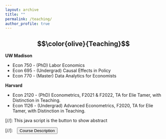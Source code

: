 ```yaml
---
layout: archive
title: ""
permalink: /teaching/
author_profile: true
---
```


## $$\color{olive}{Teaching}$$ 
<strong> UW Madison </strong> 
* Econ 750 - (PhD) Labor Economics 
* Econ 695 - (Undergrad) Causal Effects in Policy 
* Econ 770 - (Master) Data Analytics for Economists  
  
<strong> Harvard </strong>
* Econ 2120 - (PhD) Econometrics, F2021 & F2022, TA for Elie Tamer, with Distinction in Teaching.
* Econ 1126 - (Undergrad) Advanced Econometrics, F2020, TA for Elie Tamer, with Distinction in Teaching.

<!-- <a href="#/" onclick="visib('2120')">Course Description</a> | [Teaching Evaluation](/files/2021 Fall Individual Report FAS-ECON 2120-Principles of Econometrics 1 Alice Wu_e428289e-937c-458b-8bab-3e8b6862bf2ben-US.pdf)
<div id='2120' style="display: none; text-align: justify; line-height: 1.5" >
First half of the first-year Ph.D. sequence in econoemtrics. Linear predictor as approximation to conditional expectation function. Least-squares projection as sample counterpart. Splines. Omitted variable bias and panel data. Bayesian inference for parameters defined by moment conditions. Finite sample frequentist inference for the normal linear model. Statistical decision theory and dominating least squares with many predictor variables; applications to estimating fixed effects (teacher effects, place effects) using panel data. Asymptotic inference in the generalized method of moments framework. Likelihood inference using information measures to define best approximations within parametric models. Instrumental variable models and the role of random assignment; applications include models of demand and supply and the evaluation of treatment effects. </div> --> 

<!-- <a href="#/" onclick="visib('1126')">Course Description</a> | [Teaching Evaluation](/files/2020 Fall Individual Report FAS-ECON 1126-Quantitative Methods in Economics 001 Alice Wu_40f4cd63-1762-4434-b1ec-9c739f7dd90aen-US.pdf)
<div id='1126' style="display: none; text-align: justify; line-height: 1.5" >
More theoretical version of introduction to econometrics (Econ 1123). Topics include conditional expectations and its linear approximation; best linear predictors; omitted variable bias; panel data methods and the role of unobserved heterogeneity; instrumental variables and the role of randomization; various approaches to inference on causal relations. </div>  --> 


<!-- note: function below was copied from ranzhuo17's research.md  -->
[//]: This java script is the button to show abstract 
<script>
 function visib(id) {
  var x = document.getElementById(id);
  if (x.style.display === "block") {
    x.style.display = "none";
  } else {
    x.style.display = "block";
  }
}
</script>

[//]:&emsp;<button onclick="visib('polariz')" class="btn btn--inverse btn--small">Course Description</button>


<!-- 
{% include base_path %}

{% for post in site.papers reversed %}
  {% include archive-single.html %}
{% endfor %} -->

